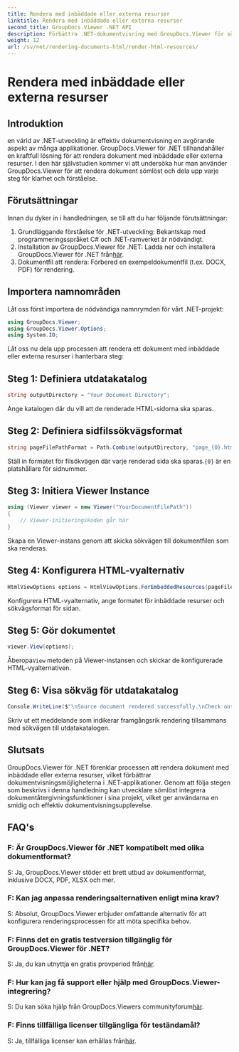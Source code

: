 ```yaml
---
title: Rendera med inbäddade eller externa resurser
linktitle: Rendera med inbäddade eller externa resurser
second_title: GroupDocs.Viewer .NET API
description: Förbättra .NET-dokumentvisning med GroupDocs.Viewer för sömlös rendering. Följ vår handledning för effektiv integration och överlägsen användarupplevelse.
weight: 12
url: /sv/net/rendering-documents-html/render-html-resources/
---
```


# Rendera med inbäddade eller externa resurser

## Introduktion

en värld av .NET-utveckling är effektiv dokumentvisning en avgörande aspekt av många applikationer. GroupDocs.Viewer för .NET tillhandahåller en kraftfull lösning för att rendera dokument med inbäddade eller externa resurser. I den här självstudien kommer vi att undersöka hur man använder GroupDocs.Viewer för att rendera dokument sömlöst och dela upp varje steg för klarhet och förståelse.

## Förutsättningar

Innan du dyker in i handledningen, se till att du har följande förutsättningar:

1. Grundläggande förståelse för .NET-utveckling: Bekantskap med programmeringsspråket C# och .NET-ramverket är nödvändigt.
2.  Installation av GroupDocs.Viewer för .NET: Ladda ner och installera GroupDocs.Viewer för .NET från[här](https://releases.groupdocs.com/viewer/net/).
3. Dokumentfil att rendera: Förbered en exempeldokumentfil (t.ex. DOCX, PDF) för rendering.

## Importera namnområden

Låt oss först importera de nödvändiga namnrymden för vårt .NET-projekt:

```csharp
using GroupDocs.Viewer;
using GroupDocs.Viewer.Options;
using System.IO;
```

Låt oss nu dela upp processen att rendera ett dokument med inbäddade eller externa resurser i hanterbara steg:

## Steg 1: Definiera utdatakatalog

```csharp
string outputDirectory = "Your Document Directory";
```

Ange katalogen där du vill att de renderade HTML-sidorna ska sparas.

## Steg 2: Definiera sidfilssökvägsformat

```csharp
string pageFilePathFormat = Path.Combine(outputDirectory, "page_{0}.html");
```

Ställ in formatet för filsökvägen där varje renderad sida ska sparas.`{0}` är en platshållare för sidnummer.

## Steg 3: Initiera Viewer Instance

```csharp
using (Viewer viewer = new Viewer("YourDocumentFilePath"))
{
    // Viewer-initieringskoden går här
}
```

Skapa en Viewer-instans genom att skicka sökvägen till dokumentfilen som ska renderas.

## Steg 4: Konfigurera HTML-vyalternativ

```csharp
HtmlViewOptions options = HtmlViewOptions.ForEmbeddedResources(pageFilePathFormat);
```

Konfigurera HTML-vyalternativ, ange formatet för inbäddade resurser och sökvägsformat för sidan.

## Steg 5: Gör dokumentet

```csharp
viewer.View(options);
```

 Åberopa`View` metoden på Viewer-instansen och skickar de konfigurerade HTML-vyalternativen.

## Steg 6: Visa sökväg för utdatakatalog

```csharp
Console.WriteLine($"\nSource document rendered successfully.\nCheck output in: {outputDirectory}");
```

Skriv ut ett meddelande som indikerar framgångsrik rendering tillsammans med sökvägen till utdatakatalogen.

## Slutsats

GroupDocs.Viewer för .NET förenklar processen att rendera dokument med inbäddade eller externa resurser, vilket förbättrar dokumentvisningsmöjligheterna i .NET-applikationer. Genom att följa stegen som beskrivs i denna handledning kan utvecklare sömlöst integrera dokumentåtergivningsfunktioner i sina projekt, vilket ger användarna en smidig och effektiv dokumentvisningsupplevelse.

## FAQ's

### F: Är GroupDocs.Viewer för .NET kompatibelt med olika dokumentformat?

S: Ja, GroupDocs.Viewer stöder ett brett utbud av dokumentformat, inklusive DOCX, PDF, XLSX och mer.

### F: Kan jag anpassa renderingsalternativen enligt mina krav?

S: Absolut, GroupDocs.Viewer erbjuder omfattande alternativ för att konfigurera renderingsprocessen för att möta specifika behov.

### F: Finns det en gratis testversion tillgänglig för GroupDocs.Viewer för .NET?

 S: Ja, du kan utnyttja en gratis provperiod från[här](https://releases.groupdocs.com/).

### F: Hur kan jag få support eller hjälp med GroupDocs.Viewer-integrering?

 S: Du kan söka hjälp från GroupDocs.Viewers communityforum[här](https://forum.groupdocs.com/c/viewer/9).

### F: Finns tillfälliga licenser tillgängliga för teständamål?

 S: Ja, tillfälliga licenser kan erhållas från[här](https://purchase.groupdocs.com/temporary-license/).